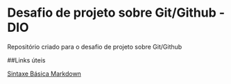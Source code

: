# Desafio de projeto sobre Git/Github - DIO
Repositório criado para o desafio de projeto sobre Git/Github

##Links úteis

[Sintaxe Básica Markdown](https://www.markdownguide.org/basic-syntax/)
